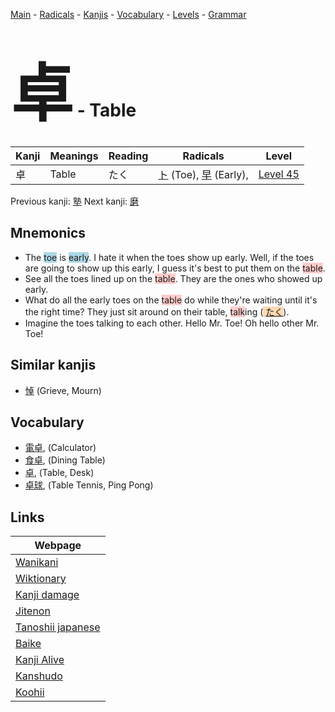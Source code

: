 <style> bigfont {font-size: 100px}</style>
[Main](../README.md) -
[Radicals](../radicals.md) -
[Kanjis](../kanjis.md) -
[Vocabulary](../vocabulary.md) -
[Levels](../levels.md) -
[Grammar](../grammar.md)
# <bigfont> 卓</bigfont> - Table 

| Kanji | Meanings | Reading | Radicals | Level |
| --- | --- | --- | --- | --- |
| 卓 | Table | たく | [ト](../radicals/ト.md) (Toe), [早](../radicals/早.md) (Early),  | [Level 45](../levels/wk_level45.md) |

Previous kanji: [塾](塾.md) Next kanji: [磨](磨.md) 

## Mnemonics
 * The <span style="background-color:#ADD8E6"> toe</span> is <span style="background-color:#ADD8E6"> early</span>. I hate it when the toes show up early. Well, if the toes are going to show up this early, I guess it's best to put them on the <span style="background-color:#ffcccb"> table</span>.
* See all the toes lined up on the <span style="background-color:#ffcccb"> table</span>. They are the ones who showed up early.
* What do all the early toes on the <span style="background-color:#ffcccb"> table</span> do while they're waiting until it's the right time? They just sit around on their table, <span style="background-color:#ffcccb"> talk</span>ing (<span style="background-color:#fed8b1"> [たく](https://jisho.org/search/たく)</span>).
* Imagine the toes talking to each other. Hello Mr. Toe! Oh hello other Mr. Toe!


## Similar kanjis
 * [悼](悼.md) (Grieve, Mourn)


## Vocabulary
 * [電卓](../vocabulary/卓.md), (Calculator)
* [食卓](../vocabulary/卓.md), (Dining Table)
* [卓](../vocabulary/卓.md), (Table, Desk)
* [卓球](../vocabulary/卓.md), (Table Tennis, Ping Pong)



## Links 

| Webpage |
| --- |
| [Wanikani          ](https://www.wanikani.com/kanji/卓) |
| [Wiktionary        ](https://en.wiktionary.org/wiki/卓) |
| [Kanji damage      ](http://www.kanjidamage.com/kanji/search?utf8=✓&q=卓) |
| [Jitenon           ](https://jitenon.com/kanji/卓) |
| [Tanoshii japanese ](https://www.tanoshiijapanese.com/dictionary/kanji.cfm?k=卓) |
| [Baike             ](https://baike.baidu.com/item/卓) |
| [Kanji Alive       ](https://app.kanjialive.com/卓) |
| [Kanshudo          ](https://www.kanshudo.com/searchmn?q=卓) |
| [Koohii            ](https://kanji.koohii.com/study/kanji/卓) |
